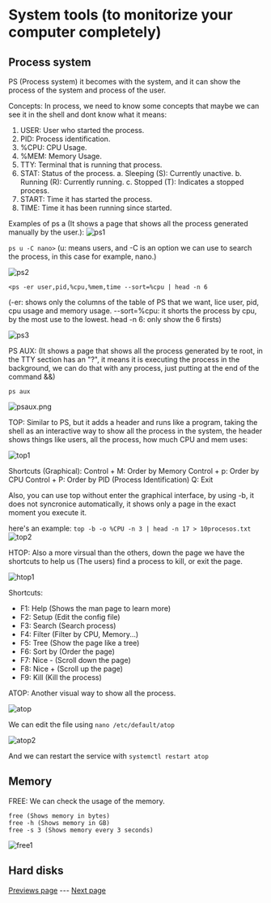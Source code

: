 # System tools (to monitorize your computer completely)

## Process system

PS (Process system) it becomes with the system, and it can show the process of the system and process of the user.

Concepts:
In process, we need to know some concepts that maybe we can see it in the shell and dont know what it means:
1. USER: User who started the process.
2. PID: Process identification.
3. %CPU: CPU Usage.
4. %MEM: Memory Usage.
5. TTY: Terminal that is running that process.
6. STAT: Status of the process.
   a. Sleeping (S): Currently unactive.
   b. Running (R): Currently running.
   c. Stopped (T): Indicates a stopped process.
8. START: Time it has started the process.
9. TIME: Time it has been running since started.

Examples of ps a (It shows a page that shows all the process generated manually by the user.):
![ps1](img/ps1.jpg)

`ps u -C nano>`
(u: means users, and -C is an option we can use to search the process, in this case for example, nano.)

![ps2](img/ps2.png)

`<ps -er user,pid,%cpu,%mem,time --sort=%cpu | head -n 6`

(-er: shows only the columns of the table of PS that we want, lice user, pid, cpu usage and memory usage. --sort=%cpu: it shorts the process by cpu, by the most use to the lowest. head -n 6: only show the 6 firsts)

![ps3](img/ps3.png)

PS AUX: (It shows a page that shows all the process generated by te root, in the TTY section has an "?", it means it is executing the process in the background, we can do that with any process, just putting at the end of the command &&)

`ps aux`

![psaux.png](img/psaux1.png)

TOP: Similar to PS, but it adds a header and runs like a program, taking the shell as an interactive way to show all the process in the system, the header shows things like users, all the process, how much CPU and mem uses:

![top1](img/top1.png)

Shortcuts (Graphical):
Control + M: Order by Memory
Control + p: Order by CPU
Control + P: Order by PID (Process Identification)
Q: Exit

Also, you can use top without enter the graphical interface, by using -b, it does not syncronice automatically, it shows only a page in the exact moment you execute it.

here's an example:
`top -b -o %CPU -n 3 | head -n 17 > 10procesos.txt`
![top2](img/top2.png)

HTOP: Also a more virsual than the others, down the page we have the shortcuts to help us (The users) find a process to kill, or exit the page.

![htop1](img/htop.png)

Shortcuts:
- F1: Help (Shows the man page to learn more)
- F2: Setup (Edit the config file)
- F3: Search (Search process)
- F4: Filter (Filter by CPU, Memory...)
- F5: Tree (Show the page like a tree)
- F6: Sort by (Order the page)
- F7: Nice - (Scroll down the page)
- F8: Nice + (Scroll up the page)
- F9: Kill (Kill the process)

ATOP: Another visual way to show all the process.

![atop](img/atop.png)

We can edit the file using `nano /etc/default/atop`

![atop2](img/atop2.png)

And we can restart the service with `systemctl restart atop`

## Memory

FREE: We can check the usage of the memory.

```
free (Shows memory in bytes)
free -h (Shows memory in GB)
free -s 3 (Shows memory every 3 seconds)
```

![free1](img/free1.png)

## Hard disks







[Previews page](introduccion.md) --- [Next page](sistemas.md)
